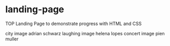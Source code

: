# landing-page
TOP Landing Page to demonstrate progress with HTML and CSS


city image adrian schwarz
laughing image helena lopes
concert image pien muller
